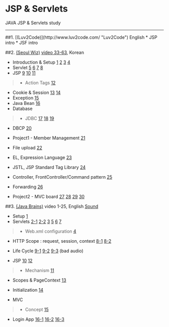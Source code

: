 # JSP & Servlets
JAVA JSP & Servlets study
<hr/>
##1. [(Luv2Code)](http://www.luv2code.com/ "Luv2Code") English
* JSP intro
* JSF intro

##2. [(Seoul Wiz)](http://www.wiz.center/category/software_development/JSP "Seoul Wiz") [video 33-63](https://www.youtube.com/playlist?list=PLieE0qnqO2kTyzAlsvxzoulHVISvO8zA9), Korean
* Introduction & Setup
[1](https://www.youtube.com/watch?v=APJAJeePl4g&index=33&list=PLieE0qnqO2kTyzAlsvxzoulHVISvO8zA9)
[2](https://www.youtube.com/watch?v=0cy1Oa-2DQg&list=PLieE0qnqO2kTyzAlsvxzoulHVISvO8zA9&index=34)
[3](https://www.youtube.com/watch?v=dWkKwWDQxio&index=35&list=PLieE0qnqO2kTyzAlsvxzoulHVISvO8zA9)
[4](https://www.youtube.com/watch?v=MmxzA_0Vtoo&index=36&list=PLieE0qnqO2kTyzAlsvxzoulHVISvO8zA9)
* Servlet
[5](https://www.youtube.com/watch?v=6D1hOSyHJTg&list=PLieE0qnqO2kTyzAlsvxzoulHVISvO8zA9&index=37)
[6](https://www.youtube.com/watch?v=U6FA7oWgizc&list=PLieE0qnqO2kTyzAlsvxzoulHVISvO8zA9&index=38)
[7](https://www.youtube.com/watch?v=2Pqi-kUMwtw&index=39&list=PLieE0qnqO2kTyzAlsvxzoulHVISvO8zA9)
[8](https://www.youtube.com/watch?v=nb0ACztuQR0&list=PLieE0qnqO2kTyzAlsvxzoulHVISvO8zA9&index=40)
* JSP
[9](https://www.youtube.com/watch?v=9x5PMVLzz08&index=41&list=PLieE0qnqO2kTyzAlsvxzoulHVISvO8zA9)
[10](https://www.youtube.com/watch?v=FFaajg6ac_Y&list=PLieE0qnqO2kTyzAlsvxzoulHVISvO8zA9&index=42)
[11](https://www.youtube.com/watch?v=pM98rGimZDE&index=43&list=PLieE0qnqO2kTyzAlsvxzoulHVISvO8zA9)

>* Action Tags
[12](https://www.youtube.com/watch?v=GsmqSd9BFLY&list=PLieE0qnqO2kTyzAlsvxzoulHVISvO8zA9&index=44)

* Cookie & Session
[13](https://www.youtube.com/watch?v=V4tZpzeDIow&index=45&list=PLieE0qnqO2kTyzAlsvxzoulHVISvO8zA9)
[14](https://www.youtube.com/watch?v=zu4nmI1tPU4&list=PLieE0qnqO2kTyzAlsvxzoulHVISvO8zA9&index=46)
* Exception
[15](https://www.youtube.com/watch?v=JXHceuYcytw&list=PLieE0qnqO2kTyzAlsvxzoulHVISvO8zA9&index=47)
* Java Bean
[16](https://www.youtube.com/watch?v=aoolZnzoKP8&list=PLieE0qnqO2kTyzAlsvxzoulHVISvO8zA9&index=49)
* Database

>* JDBC
[17](https://www.youtube.com/watch?v=OFnieB9KDTg&list=PLieE0qnqO2kTyzAlsvxzoulHVISvO8zA9&index=50)
[18](https://www.youtube.com/watch?v=o7h43C95uWI&index=51&list=PLieE0qnqO2kTyzAlsvxzoulHVISvO8zA9)
[19](https://www.youtube.com/watch?v=483iFKa4EUM&index=52&list=PLieE0qnqO2kTyzAlsvxzoulHVISvO8zA9)
* DBCP
[20](https://www.youtube.com/watch?v=2_vetq6gGMo&list=PLieE0qnqO2kTyzAlsvxzoulHVISvO8zA9&index=53)

* Project1 - Member Management
[21](https://www.youtube.com/watch?v=UnDzUOIai1k&index=54&list=PLieE0qnqO2kTyzAlsvxzoulHVISvO8zA9)
* File upload
[22](https://www.youtube.com/watch?v=Jn3oXsJhcHI&list=PLieE0qnqO2kTyzAlsvxzoulHVISvO8zA9&index=55)
* EL, Expression Language
[23](https://www.youtube.com/watch?v=5kgThHLRb_k&list=PLieE0qnqO2kTyzAlsvxzoulHVISvO8zA9&index=56)
* JSTL, JSP Standard Tag Library
[24](https://www.youtube.com/watch?v=Qjs41mT7tmU&list=PLieE0qnqO2kTyzAlsvxzoulHVISvO8zA9&index=57)
* Controller, FrontController/Command pattern
[25](https://www.youtube.com/watch?v=SVd2ezg0KaA&list=PLieE0qnqO2kTyzAlsvxzoulHVISvO8zA9&index=58)
* Forwarding
[26](https://www.youtube.com/watch?v=TI4DnoV13rY&list=PLieE0qnqO2kTyzAlsvxzoulHVISvO8zA9&index=59)
* Project2 - MVC board
[27](https://www.youtube.com/watch?v=9L5DCHgjq0k&index=60&list=PLieE0qnqO2kTyzAlsvxzoulHVISvO8zA9)
[28](https://www.youtube.com/watch?v=_Kl-DIP0fec&index=61&list=PLieE0qnqO2kTyzAlsvxzoulHVISvO8zA9)
[29](https://www.youtube.com/watch?v=mrOExa8BLbs&index=62&list=PLieE0qnqO2kTyzAlsvxzoulHVISvO8zA9)
[30](https://www.youtube.com/watch?v=C42rvXCCWTQ&index=63&list=PLieE0qnqO2kTyzAlsvxzoulHVISvO8zA9)

##3. [(Java Brains)](https://www.youtube.com/playlist?list=PLE0F6C1917A427E96 "Java Brains") video 1-25, English [Sound](https://www.fxsound.com/)
*	Setup
[1](https://www.youtube.com/watch?v=b42CJ0r-1to&list=PLE0F6C1917A427E96&index=1)
*	Servlets
[2-1](https://www.youtube.com/watch?v=oX2rw5pAdxw&list=PLE0F6C1917A427E96&index=2)
[2-2](https://www.youtube.com/watch?v=gU0RebsaFzQ&index=3&list=PLE0F6C1917A427E96)
[3](https://www.youtube.com/watch?v=YxuCG0f14hM&list=PLE0F6C1917A427E96&index=4)
[5](https://www.youtube.com/watch?v=MnUJl3NYRRc&index=6&list=PLE0F6C1917A427E96)
[6](https://www.youtube.com/watch?v=0WPfqrSCb6c&index=7&list=PLE0F6C1917A427E96)
[7](https://www.youtube.com/watch?v=yzC4oDXfkl0&list=PLE0F6C1917A427E96&index=8)

>* Web.xml configuration
[4](https://www.youtube.com/watch?v=w6YPK9xunCk&list=PLE0F6C1917A427E96&index=5)
* HTTP Scope : request, session, context
[8-1](https://www.youtube.com/watch?v=GbvuAIhLUZU&list=PLE0F6C1917A427E96&index=9)
[8-2](https://www.youtube.com/watch?v=sHpUrCJmCWs&index=10&list=PLE0F6C1917A427E96)
* Life Cycle
[9-1](https://www.youtube.com/watch?v=ji_N8pspwn0&list=PLE0F6C1917A427E96&index=11)
[9-2](https://www.youtube.com/watch?v=KPh1nPWB9ac&list=PLE0F6C1917A427E96&index=12)
[9-3](https://www.youtube.com/watch?v=cv1lp_uCtQc&index=13&list=PLE0F6C1917A427E96)
(bad audio)

* JSP
[10](https://www.youtube.com/watch?v=WCbwBHXUx0k&list=PLE0F6C1917A427E96&index=14)
[12](https://www.youtube.com/watch?v=qLpm1Zxytsg&list=PLE0F6C1917A427E96&index=16)

>* Mechanism
[11](https://www.youtube.com/watch?v=Ycf_GQbPqKI&list=PLE0F6C1917A427E96&index=15)
* Scopes & PageContext
[13](https://www.youtube.com/watch?v=W0JQ0TaeXAY&list=PLE0F6C1917A427E96&index=17)
* Initialization
[14](https://www.youtube.com/watch?v=g15_vDp0HIg&index=18&list=PLE0F6C1917A427E96)

* MVC

>* Concept
[15](https://www.youtube.com/watch?v=zk_zEp-mtvQ&index=19&list=PLE0F6C1917A427E96)
* Login App
[16-1](https://www.youtube.com/watch?v=QOUIVsBN82Q&list=PLE0F6C1917A427E96&index=20)
[16-2](https://www.youtube.com/watch?v=EOdvmGVdndA&list=PLE0F6C1917A427E96&index=21)
[16-3](https://www.youtube.com/watch?v=WxeY-LxMIbE&list=PLE0F6C1917A427E96&index=22)


